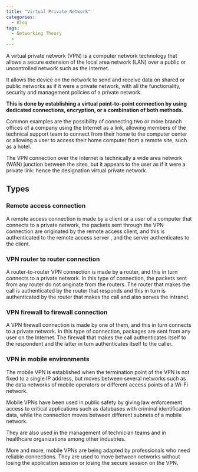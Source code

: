 ```yaml
---
title: "Virtual Private Network"
categories:
  - Blog
tags:
  - Networking Theory
  - 
---
```

A virtual private network (VPN) is a computer network technology that allows a secure extension of the local area network (LAN) over a public or uncontrolled network such as the Internet. 

It allows the device on the network to send and receive data on shared or public networks as if it were a private network, with all the functionality, security and management policies of a private network.

<b> This is done by establishing a virtual point-to-point connection by using dedicated connections, encryption, or a combination of both methods.</b>

Common examples are the possibility of connecting two or more branch offices of a company using the Internet as a link, allowing members of the technical support team to connect from their home to the computer center or allowing a user to access their home computer from a remote site, such as a hotel.

The VPN connection over the Internet is technically a wide area network (WAN) junction between the sites, but it appears to the user as if it were a private link: hence the designation virtual private network. 

<h2>Types</h2>

<h3>Remote access connection</h3>

A remote access connection is made by a client or a user of a computer that connects to a private network, the packets sent through the VPN connection are originated by the remote access client, and this is authenticated to the remote access server , and the server authenticates to the client.

<h3>VPN router to router connection</h3>

A router-to-router VPN connection is made by a router, and this in turn connects to a private network. In this type of connection, the packets sent from any router do not originate from the routers. The router that makes the call is authenticated by the router that responds and this in turn is authenticated by the router that makes the call and also serves the intranet.

<h3>VPN firewall to firewall connection</h3>

A VPN firewall connection is made by one of them, and this in turn connects to a private network. In this type of connection, packages are sent from any user on the Internet. The firewall that makes the call authenticates itself to the respondent and the latter in turn authenticates itself to the caller.

<h3>VPN in mobile environments</h3>

The mobile VPN is established when the termination point of the VPN is not fixed to a single IP address, but moves between several networks such as the data networks of mobile operators or different access points of a Wi-Fi network. 

Mobile VPNs have been used in public safety by giving law enforcement access to critical applications such as databases with criminal identification data, while the connection moves between different subnets of a mobile network.

They are also used in the management of technician teams and in healthcare organizations among other industries. 
 
More and more, mobile VPNs are being adapted by professionals who need reliable connections. They are used to move between networks without losing the application session or losing the secure session on the VPN. 